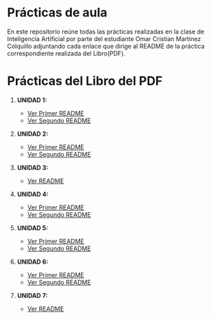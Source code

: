 # Prácticas de aula

En este repositorio reúne todas las prácticas realizadas en la clase de Inteligencia Artificial por parte del estudiante Omar Cristian Martinez Colquillo adjuntando cada enlace que dirige al README de la práctica correspondiente realizada del Libro(PDF).

# Prácticas del Libro del PDF

1. **UNIDAD 1:**
   - [Ver Primer README](./practicas/p3-presentacion-se/README.md)
   - [Ver Segundo README](./practicas/p3-presentacion-se/README1.md)

2. **UNIDAD 2:**
   - [Ver Primer README](./practicas/p4-Conocimiento-SE/README.md)
   - [Ver Segundo README](./practicas/p4-Conocimiento-SE/README2.md)

3. **UNIDAD 3:**
   - [Ver README](./practicas/p5-Sistema-Experto/README.md)

4. **UNIDAD 4:**
   - [Ver Primer README](./practicas/p6-Deduccion-Induccion/README.md)
   - [Ver Segundo README](./practicas/p6-Deduccion-Induccion/README3.md)

5. **UNIDAD 5:**
   - [Ver Primer README](./practicas/p8-Agentes/README.md)
   - [Ver Segundo README](./practicas/p8-Agentes/README4.md)

6. **UNIDAD 6:**
   - [Ver Primer README](./practicas/p9-Busqueda_no_informada/README.md)
   - [Ver Segundo README](./practicas/p9-Busqueda_no_informada/README5.md)

7. **UNIDAD 7:**
   - [Ver README](./practicas/p10-Algoritmos_de_búsqueda_informada/README.md)